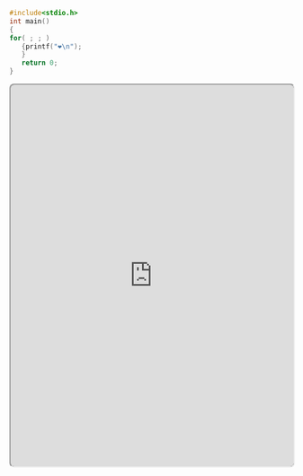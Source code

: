 ```c
#include<stdio.h>
int main()
{ 
for( ; ; )
   {printf("❤️\n");
   }
   return 0;
} 
```


<iframe style="width: 100%; background-color: #151617; border-radius: 8px; height: 680px;" src="https://1024code.com/embed-ide/@Wcowin/XHpDVaJ"></iframe>